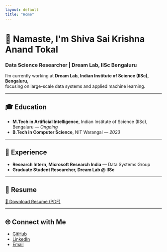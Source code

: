 ```yaml
---
layout: default
title: "Home"
---
```


# 👋 Namaste, I'm Shiva Sai Krishna Anand Tokal  
### Data Science Researcher | Dream Lab, IISc Bengaluru  

I’m currently working at **Dream Lab**, **Indian Institute of Science (IISc), Bengaluru**,  
focusing on large-scale data systems and applied machine learning.  

---

## 🎓 Education
- **M.Tech in Artificial Intelligence**, Indian Institute of Science (IISc), Bengaluru — *Ongoing*  
- **B.Tech in Computer Science**, NIT Warangal — *2023*

---

## 💼 Experience
- **Research Intern, Microsoft Research India** — Data Systems Group  
- **Graduate Student Researcher, Dream Lab @ IISc**

---

## 🧾 Resume
[📄 Download Resume (PDF)](assets/resume.pdf)

---

## 🌐 Connect with Me
- [GitHub](https://github.com/shiva-sai-krishna)  
- [LinkedIn](https://linkedin.com/in/shiva-sai-krishna)  
- [Email](mailto:shiva@iisc.ac.in)
